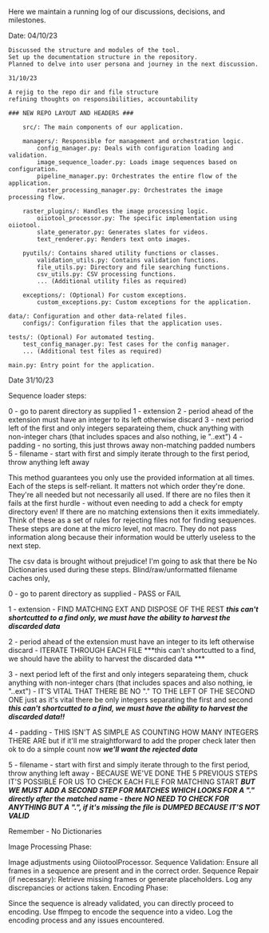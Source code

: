 Here we maintain a running log of our discussions, decisions, and milestones. 

Date: 04/10/23

    Discussed the structure and modules of the tool.
    Set up the documentation structure in the repository.
    Planned to delve into user persona and journey in the next discussion.

    31/10/23

    A rejig to the repo dir and file structure
    refining thoughts on responsibilities, accountability
    
    ### NEW REPO LAYOUT AND HEADERS ###
    
        src/: The main components of our application.

        managers/: Responsible for management and orchestration logic.
            config_manager.py: Deals with configuration loading and validation.
            image_sequence_loader.py: Loads image sequences based on configuration.
            pipeline_manager.py: Orchestrates the entire flow of the application.
            raster_processing_manager.py: Orchestrates the image processing flow.

        raster_plugins/: Handles the image processing logic.
            oiiotool_processor.py: The specific implementation using oiiotool.
            slate_generator.py: Generates slates for videos.
            text_renderer.py: Renders text onto images.

        pyutils/: Contains shared utility functions or classes.
            validation_utils.py: Contains validation functions.
            file_utils.py: Directory and file searching functions.
            csv_utils.py: CSV processing functions.
            ... (Additional utility files as required)

        exceptions/: (Optional) For custom exceptions.
            custom_exceptions.py: Custom exceptions for the application.

    data/: Configuration and other data-related files.
        configs/: Configuration files that the application uses.

    tests/: (Optional) For automated testing.
        test_config_manager.py: Test cases for the config manager.
        ... (Additional test files as required)

    main.py: Entry point for the application.


Date 31/10/23

Sequence loader steps:

0 - go to parent directory as supplied
1 - extension
2 - period ahead of the extension must have an integer to its left otherwise discard
3 - next period left of the first and only integers separateing them, chuck anything with non-integer chars (that includes spaces and also nothing, ie "..ext")
4 - padding - no sorting, this just throws away non-matching padded numbers
5 - filename - start with first and simply iterate through to the first period, throw anything left away

This method guarantees you only use the provided information at all times. Each of the steps is self-reliant. It matters not which order they're done. They're all needed but not necessarily all used. If there are no files then it fails at the first hurdle - without even needing to add a check for empty directory even! If there are no matching extensions then it exits immediately. Think of these as a set of rules for rejecting files not for finding sequences.
These steps are done at the micro level, not macro. They do not pass information along because their information would be utterly useless to the next step.


The csv data is brought without prejudice!
I'm going to ask that there be No Dictionaries used during these steps. Blind/raw/unformatted filename caches only, 


0 - go to parent directory as supplied - PASS or FAIL

1 - extension - FIND MATCHING EXT AND DISPOSE OF THE REST ***this can't shortcutted to a find only, we must have the ability to harvest the discarded data***

2 - period ahead of the extension must have an integer to its left otherwise discard - ITERATE THROUGH EACH FILE ***this can't shortcutted to a find, we should have the ability to harvest the discarded data ***

3 - next period left of the first and only integers separateing them, chuck anything with non-integer chars (that includes spaces and also nothing, ie "..ext") - IT'S VITAL THAT THERE BE NO "." TO THE LEFT OF THE SECOND ONE just as it's vital there be only integers separating the first and second ***this can't shortcutted to a find, we must have the ability to harvest the discarded data!!***

4 - padding - THIS ISN'T AS SIMPLE AS COUNTING HOW MANY INTEGERS THERE ARE but if it'll me straightforward to add the proper check later then ok to do a simple count now ***we'll want the rejected data***

5 - filename - start with first and simply iterate through to the first period, throw anything left away - BECAUSE WE'VE DONE THE 5 PREVIOUS STEPS IT'S POSSIBLE FOR US TO CHECK EACH FILE FOR MATCHING START ***BUT WE MUST ADD A SECOND STEP FOR MATCHES WHICH LOOKS FOR A "." directly after the matched name - there NO NEED TO CHECK FOR ANYTHING BUT A ".", if it's missing the file is DUMPED BECAUSE IT'S NOT VALID***

Remember - No Dictionaries




Image Processing Phase:

Image adjustments using OiiotoolProcessor.
Sequence Validation: Ensure all frames in a sequence are present and in the correct order.
Sequence Repair (if necessary): Retrieve missing frames or generate placeholders.
Log any discrepancies or actions taken.
Encoding Phase:

Since the sequence is already validated, you can directly proceed to encoding.
Use ffmpeg to encode the sequence into a video.
Log the encoding process and any issues encountered.